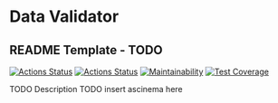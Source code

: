 # Data Validator

## README Template - TODO 

[![Actions Status](https://github.com/SerKonstantin/java-project-78/actions/workflows/hexlet-check.yml/badge.svg)](https://github.com/SerKonstantin/java-project-78/actions)
[![Actions Status](https://github.com/SerKonstantin/java-project-78/actions/workflows/main.yml/badge.svg)](https://github.com/SerKonstantin/java-project-78/actions)
[![Maintainability](https://api.codeclimate.com/v1/badges/b1c94be4e6e0c705ee79/maintainability)](https://codeclimate.com/github/SerKonstantin/java-project-78/maintainability)
[![Test Coverage](https://api.codeclimate.com/v1/badges/b1c94be4e6e0c705ee79/test_coverage)](https://codeclimate.com/github/SerKonstantin/java-project-78/test_coverage)

TODO Description
TODO insert ascinema here
